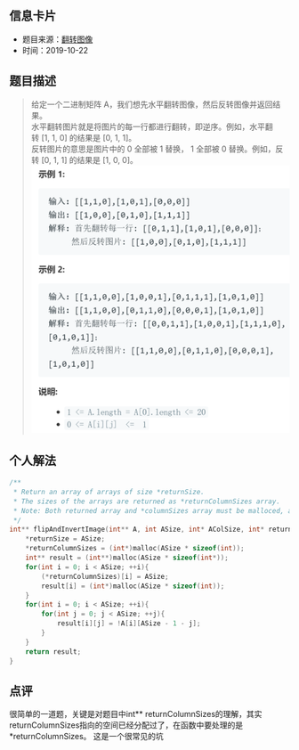## 信息卡片
* 题目来源：[翻转图像](https://leetcode-cn.com/problems/flipping-an-image/)
* 时间：2019-10-22



## 题目描述
> 给定一个二进制矩阵 A，我们想先水平翻转图像，然后反转图像并返回结果。<br>
水平翻转图片就是将图片的每一行都进行翻转，即逆序。例如，水平翻转 [1, 1, 0] 的结果是 [0, 1, 1]。<br>
反转图片的意思是图片中的 0 全部被 1 替换， 1 全部被 0 替换。例如，反转 [0, 1, 1] 的结果是 [1, 0, 0]。
![](https://github.com/square-coder/LeetCode-/blob/master/pic/832.png)


## 个人解法
```c
/**
 * Return an array of arrays of size *returnSize.
 * The sizes of the arrays are returned as *returnColumnSizes array.
 * Note: Both returned array and *columnSizes array must be malloced, assume caller calls free().
 */
int** flipAndInvertImage(int** A, int ASize, int* AColSize, int* returnSize, int** returnColumnSizes){
    *returnSize = ASize;
    *returnColumnSizes = (int*)malloc(ASize * sizeof(int));
    int** result = (int**)malloc(ASize * sizeof(int*));
    for(int i = 0; i < ASize; ++i){
        (*returnColumnSizes)[i] = ASize;
        result[i] = (int*)malloc(ASize * sizeof(int));
    }
    for(int i = 0; i < ASize; ++i){
        for(int j = 0; j < ASize; ++j){
            result[i][j] = !A[i][ASize - 1 - j];
        }
    }
    return result;
}
``` 



## 点评
很简单的一道题，关键是对题目中int** returnColumnSizes的理解，其实returnColumnSizes指向的空间已经分配过了，在函数中要处理的是*returnColumnSizes。
这是一个很常见的坑
